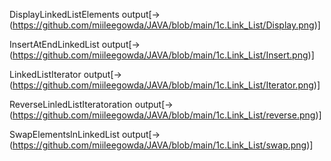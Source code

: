 DisplayLinkedListElements output[->(https://github.com/miileegowda/JAVA/blob/main/1c.Link_List/Display.png)]

InsertAtEndLinkedList output[->(https://github.com/miileegowda/JAVA/blob/main/1c.Link_List/Insert.png)]

LinkedListIterator output[->(https://github.com/miileegowda/JAVA/blob/main/1c.Link_List/Iterator.png)]

ReverseLinledListIteratoration output[->(https://github.com/miileegowda/JAVA/blob/main/1c.Link_List/reverse.png)]

SwapElementslnLinkedList output[->(https://github.com/miileegowda/JAVA/blob/main/1c.Link_List/swap.png)]
